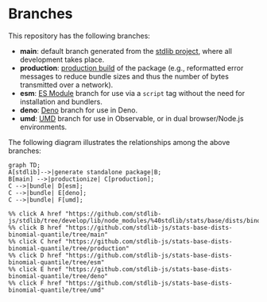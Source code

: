 <!--

@license Apache-2.0

Copyright (c) 2022 The Stdlib Authors.

Licensed under the Apache License, Version 2.0 (the "License");
you may not use this file except in compliance with the License.
You may obtain a copy of the License at

    http://www.apache.org/licenses/LICENSE-2.0

Unless required by applicable law or agreed to in writing, software
distributed under the License is distributed on an "AS IS" BASIS,
WITHOUT WARRANTIES OR CONDITIONS OF ANY KIND, either express or implied.
See the License for the specific language governing permissions and
limitations under the License.

-->

# Branches

This repository has the following branches:

-   **main**: default branch generated from the [stdlib project][stdlib-url], where all development takes place.
-   **production**: [production build][production-url] of the package (e.g., reformatted error messages to reduce bundle sizes and thus the number of bytes transmitted over a network).
-   **esm**: [ES Module][esm-url] branch for use via a `script` tag without the need for installation and bundlers.
-   **deno**: [Deno][deno-url] branch for use in Deno.
-   **umd**: [UMD][umd-url] branch for use in Observable, or in dual browser/Node.js environments.

The following diagram illustrates the relationships among the above branches:

```mermaid
graph TD;
A[stdlib]-->|generate standalone package|B;
B[main] -->|productionize| C[production];
C -->|bundle| D[esm];
C -->|bundle| E[deno];
C -->|bundle| F[umd];

%% click A href "https://github.com/stdlib-js/stdlib/tree/develop/lib/node_modules/%40stdlib/stats/base/dists/binomial/quantile"
%% click B href "https://github.com/stdlib-js/stats-base-dists-binomial-quantile/tree/main"
%% click C href "https://github.com/stdlib-js/stats-base-dists-binomial-quantile/tree/production"
%% click D href "https://github.com/stdlib-js/stats-base-dists-binomial-quantile/tree/esm"
%% click E href "https://github.com/stdlib-js/stats-base-dists-binomial-quantile/tree/deno"
%% click F href "https://github.com/stdlib-js/stats-base-dists-binomial-quantile/tree/umd"
```

[stdlib-url]: https://github.com/stdlib-js/stdlib/tree/develop/lib/node_modules/%40stdlib/stats/base/dists/binomial/quantile
[production-url]: https://github.com/stdlib-js/stats-base-dists-binomial-quantile/tree/production
[deno-url]: https://github.com/stdlib-js/stats-base-dists-binomial-quantile/tree/deno
[umd-url]: https://github.com/stdlib-js/stats-base-dists-binomial-quantile/tree/umd
[esm-url]: https://github.com/stdlib-js/stats-base-dists-binomial-quantile/tree/esm